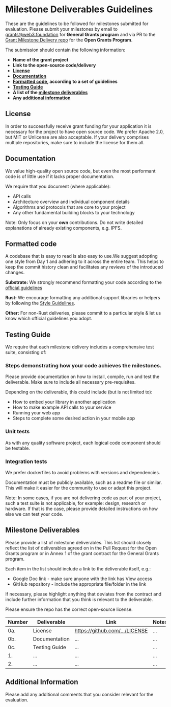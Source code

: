 # Milestone Deliverables Guidelines

These are the guidelines to be followed for milestones submitted for evaluation. 
Please submit your milestones by email to grants@web3.foundation for **General Grants program** and via PR to the [Grant Milestone Delivery repo](https://github.com/w3f/Grant-Milestone-Delivery) for the **Open Grants Program**.

The submission should contain the following information: 
 * **Name of the grant project**
 * **Link to the open-source code/delivery** 
 * **[License](#license)**
 * **[Documentation](#documentation)**
 * **[Formatted code](#formatted-code), according to a set of guidelines**
 * **[Testing Guide](#testing-guide)**
 * **A list of the [milestone deliverables](#milestone-deliverables)**
 * **Any [additional information](#additional-information)**

## License

In order to successfully receive grant funding for your application it is necessary for the project to have open source code. 
We prefer Apache 2.0, but MIT or Unlicense are also acceptable. If your delivery comprises multiple repositories, make sure to include the license for them all.

## Documentation

We value high-quality open source code, but even the most performant code is of little use if it lacks proper documentation.

We require that you document (where applicable):
- API calls
- Architecture overview and individual component details
- Algorithms and protocols that are core to your project
- Any other fundamental building blocks to your technology

Note: Only focus on your **own** contributions. Do not write detailed explanations of already existing components, e.g. IPFS. 

## Formatted code

A codebase that is easy to read is also easy to use.We suggest adopting one style from Day 1 and adhering to it across the entire team.
This helps to keep the commit history clean and facilitates any reviews of the introduced changes.

**Substrate:** We strongly recommend formatting your code according to the [official guidelines](https://github.com/paritytech/substrate/blob/master/docs/STYLE_GUIDE.md)

**Rust:** We encourage formatting any additional support libraries or helpers by following the [Style Guidelines](https://doc.rust-lang.org/1.0.0/style/README.html).

**Other:** For non-Rust deliveries, please commit to a particular style & let us know which official guidelines you adopt.

## Testing Guide

We require that each milestone delivery includes a comprehensive test suite, consisting of:

### Steps demonstrating how your code achieves the milestones.
Please provide documentation on how to install, compile, run and test the deliverable. Make sure to include all necessary pre-requisites.

Depending on the deliverable, this could include (but is not limited to):
- How to embed your library in another application
- How to make example API calls to your service
- Running your web app
- Steps to complete some desired action in your mobile app

### Unit tests
As with any quality software project, each logical code component should be testable. 
 
### Integration tests
We prefer dockerfiles to avoid problems with versions and dependencies.


Documentation must be publicly available, such as a readme file or similar. 
This will make it easier for the community to use or adapt this project.

Note: In some cases, if you are not delivering code as part of your project, such a test suite is not applicable, for example: design, research or hardware. 
If that is the case, please provide detailed instructions on how else we can test your code.

## Milestone Deliverables

Please provide a list of milestone deliverables. This list should closely reflect the list of deliverables agreed on in the Pull Request for the Open Grants program or in Annex 1 of the grant contract for the General Grants program.
 
Each item in the list should include a link to the deliverable itself, e.g.:
- Google Doc link - make sure anyone with the link has View access
- GitHub repository - include the appropriate file/folder in the link

If necessary, please highlight anything that deviates from the contract and include further information that you think is relevant to the deliverable.

Please ensure the repo has the correct open-source license.

| Number | Deliverable | Link | Notes |
| ------------- | ------------- | ------------- | ------------- |
| 0a. | License | https://github.com/.../LICENSE | ... | 
| 0b. | Documentation | ... | ... | 
| 0c. | Testing Guide | ... | ... | 
| 1. | ... | ... | ... | 
| 2. | ... | ... | ... | 

## Additional Information

Please add any additional comments that you consider relevant for the evaluation.

